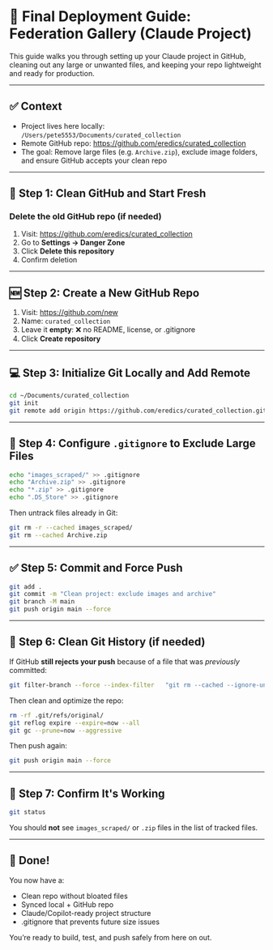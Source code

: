 # 🚀 Final Deployment Guide: Federation Gallery (Claude Project)

This guide walks you through setting up your Claude project in GitHub, cleaning out any large or unwanted files, and keeping your repo lightweight and ready for production.

---

## ✅ Context

- Project lives here locally: `/Users/pete5553/Documents/curated_collection`
- Remote GitHub repo: https://github.com/eredics/curated_collection
- The goal: Remove large files (e.g. `Archive.zip`), exclude image folders, and ensure GitHub accepts your clean repo

---

## 🧹 Step 1: Clean GitHub and Start Fresh

### Delete the old GitHub repo (if needed)

1. Visit: https://github.com/eredics/curated_collection
2. Go to **Settings → Danger Zone**
3. Click **Delete this repository**
4. Confirm deletion

---

## 🆕 Step 2: Create a New GitHub Repo

1. Visit: https://github.com/new
2. Name: `curated_collection`
3. Leave it **empty**: ❌ no README, license, or .gitignore
4. Click **Create repository**

---

## 💻 Step 3: Initialize Git Locally and Add Remote

```bash
cd ~/Documents/curated_collection
git init
git remote add origin https://github.com/eredics/curated_collection.git
```

---

## 📄 Step 4: Configure `.gitignore` to Exclude Large Files

```bash
echo "images_scraped/" >> .gitignore
echo "Archive.zip" >> .gitignore
echo "*.zip" >> .gitignore
echo ".DS_Store" >> .gitignore
```

Then untrack files already in Git:

```bash
git rm -r --cached images_scraped/
git rm --cached Archive.zip
```

---

## ✅ Step 5: Commit and Force Push

```bash
git add .
git commit -m "Clean project: exclude images and archive"
git branch -M main
git push origin main --force
```

---

## 🧼 Step 6: Clean Git History (if needed)

If GitHub **still rejects your push** because of a file that was *previously* committed:

```bash
git filter-branch --force --index-filter   "git rm --cached --ignore-unmatch Archive.zip"   --prune-empty --tag-name-filter cat -- --all
```

Then clean and optimize the repo:

```bash
rm -rf .git/refs/original/
git reflog expire --expire=now --all
git gc --prune=now --aggressive
```

Then push again:

```bash
git push origin main --force
```

---

## 🧪 Step 7: Confirm It's Working

```bash
git status
```

You should **not** see `images_scraped/` or `.zip` files in the list of tracked files.

---

## 🎉 Done!

You now have a:

- Clean repo without bloated files
- Synced local + GitHub repo
- Claude/Copilot-ready project structure
- .gitignore that prevents future size issues

You’re ready to build, test, and push safely from here on out.